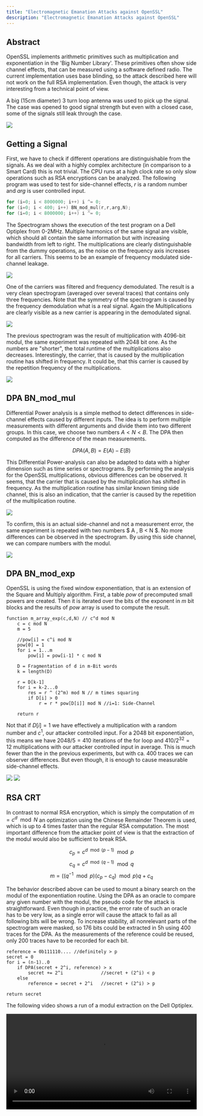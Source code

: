 ```yaml
---
title: "Electromagnetic Emanation Attacks against OpenSSL"
description: "Electromagnetic Emanation Attacks against OpenSSL"
---
```


## Abstract
OpenSSL implements arithmetic primitives such as multiplication and exponentiation in the 'Big Number Library'.
These primitives often show side channel effects, that can be measured using a software defined radio.
The current implementation uses base blinding, so the attack described here will not work on the full RSA implementation.
Even though, the attack is very interesting from a technical point of view.

A big (15cm diameter) 3 turn loop antenna was used to pick up the signal.
The case was opened to good signal strength but even with a closed case, some of the signals still leak through the case.

<img class="imgCenter" src="images/setup-pc.jpg">

## Getting a Signal
First, we have to check if different operations are distinguishable from the signals.
As we deal with a highly complex architecture (in comparison to a Smart Card) this is not trivial.
The CPU runs at a high clock rate so only slow operations such as RSA encryptions can be analyzed.
The following program was used to test for side-channel effects, $r$ is a random number and $arg$ is user controlled input.

```C
for (i=0; i < 8000000; i++) i ^= 0;
for (i=0; i < 400; i++) BN_mod_mul(r,r,arg,N);
for (i=0; i < 8000000; i++) i ^= 0;
```

The Spectrogram shows the execution of the test program on a Dell Optiplex from 0-2MHz.
Multiple harmonics of the same signal are visible, which should all contain the same information but with increasing bandwidth from left to right.
The multiplications are clearly distinguishable from the dummy operations, as the noise on the frequency axis increases for all carriers.
This seems to be an example of frequency modulated side-channel leakage.

<img class="imgCenter" src="images/dell-mul-raw.jpg">

One of the carriers was filtered and frequency demodulated.
The result is a very clean spectrogram (averaged over several traces) that contains only three frequencies.
Note that the symmetry of the spectrogram is caused by the frequency demodulation what is a real signal.
Again the Multiplications are clearly visible as a new carrier is appearing in the demodulated signal.

<img class="imgCenter" src="images/dell-mul-4096-mean.jpg">

The previous spectrogram was the result of multiplication with 4096-bit modul, the same experiment was repeated with 2048 bit one.
As the numbers are "shorter", the total runtime of the multiplications also decreases.
Interestingly, the carrier, that is caused by the multiplication routine has shifted in frequency.
It could be, that this carrier is caused by the repetition frequency of the multiplications.

<img class="imgCenter" src="images/dell-mul-2048-mean.jpg">

## DPA BN_mod_mul

Differential Power analysis is a simple method to detect differences in side-channel effects caused by different inputs.
The idea is to perform multiple measurements with different arguments and divide them into two different groups.
In this case, we choose two numbers $A < N < B$.
The DPA then computed as the difference of the mean measurements.

$$ DPA(A,B) = E(A)-E(B) $$

This Differential Power-analysis can also be adapted to data with a higher dimension such as time series or spectrograms.
By performing the analysis for the OpenSSL multiplications, obvious differences can be observed.
It seems, that the carrier that is caused by the multiplication has shifted in frequency.
As the multiplication routine has similar known timing side channel, this is also an indication, that the carrier is caused by the repetition of the multiplication routine.

<img class="imgCenter" src="images/dell-mul-dpa-unequal.jpg">

To confirm, this is an actual side-channel and not a measurement error, the same experiment is repeated with two numbers $ A , B < N $.
No more differences can be observed in the spectrogram.
By using this side channel, we can compare numbers with the modul.

<img class="imgCenter" src="images/dell-mul-dpa-equal.jpg">

## DPA BN_mod_exp

OpenSSL is using the fixed window exponentiation, that is an extension of the Square and Multiply algorithm.
First, a table $pow$ of precomputed small powers are created.
Then it is iterated over the bits of the exponent in $m$ bit blocks and the results of $pow$ array is used to compute the result.

```
function m_array_exp(c,d,N) // c^d mod N
    c = c mod N
    m = 5

    //pow[i] = c^i mod N
    pow[0] = 1
    for i = 1...m
        pow[i] = pow[i-1] * c mod N

    D = Fragmentation of d in m-Bit words
    k = length(D)

    r = D[k-1]
    for i = k-2...0
        res = r ^ (2^m) mod N // m times squaring
        if D[i] > 0
            r = r * pow[D[i]] mod N //i=1: Side-Channel

    return r
```

Not that if $D[i] = 1$ we have effectively a multiplication with a random number and $c ^ 1$, our attacker controlled input.
For a 2048 bit exponentiation, this means we have $2048/5 = 410$ iterations of the for loop and $410 / 2^{32} = 12$ multiplications with our attacker controlled input in average.
This is much fewer than the in the previous experiments, but with ca. 400 traces we can observer differences.
But even though, it is enough to cause measurable side-channel effects.

<img class="imgCenter" src="images/dell-exp-unequal.jpg">

<img class="imgCenter" src="images/dell-exp-equal.jpg">

## RSA CRT
In contrast to normal RSA encryption, which is simply the computation of $m = c ^ d \mod N$ an optimization using the Chinese Remainder Theorem is used, which is up to 4 times faster than the regular RSA computation.
The most important difference from the attacker point of view is that the extraction of the modul would also be sufficient to break RSA.

$$ c_p = c^{d \mod (p-1)} \mod p $$
$$ c_q = c^{d \mod (q-1)} \mod q $$
$$ m = ( (q^{-1} \mod p) (c_p - c_q) \mod p)q + c_q $$

The behavior described above can be used to mount a binary search on the modul of the exponentiation routine.
Using the DPA as an oracle to compare any given number with the modul, the pseudo code for the attack is straightforward.
Even though in practice, the error rate of such an oracle has to be very low, as a single error will cause the attack to fail as all following bits will be wrong.
To increase stability, all nonrelevant parts of the spectrogram were masked, so 176 bits could be extracted in 5h using 400 traces for the DPA.
As the measurements of the reference could be reused, only 200 traces have to be recorded for each bit.


```
reference = 0b111110.... //definitely > p
secret = 0
for i = (n-1)..0
    if DPA(secret + 2^i, reference) > x
        secret += 2^i              //secret + (2^i) < p
    else
        reference = secret + 2^i   //secret + (2^i) > p

return secret
```

The following video shows a run of a modul extraction on the Dell Optiplex.

<video width="100%" controls>
  <source src="vid/crt-extract.mp4" type="video/mp4">
  Your browser does not support the video tag.
</video>


